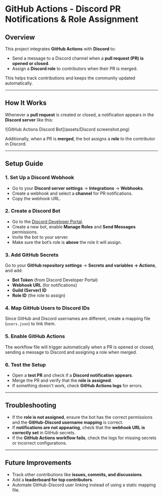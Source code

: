 # **GitHub Actions - Discord PR Notifications & Role Assignment**  

## **Overview**  
This project integrates **GitHub Actions** with **Discord** to:  
- Send a message to a Discord channel when a **pull request (PR) is opened or closed**.  
- Assign a **Discord role** to contributors when their PR is merged.  

This helps track contributions and keeps the community updated automatically.  

---

## **How It Works**  
Whenever a **pull request** is created or closed, a notification appears in the **Discord server** like this:  

![GitHub Actions Discord Bot](assets/Discord screenshot.png)  

Additionally, when a PR is **merged**, the bot assigns a **role** to the contributor in Discord.  

---

## **Setup Guide**  

### **1. Set Up a Discord Webhook**  
- Go to your **Discord server settings** → **Integrations** → **Webhooks**.  
- Create a webhook and select a **channel** for PR notifications.  
- Copy the webhook URL.  

### **2. Create a Discord Bot**  
- Go to the [Discord Developer Portal](https://discord.com/developers/applications).  
- Create a new bot, enable **Manage Roles** and **Send Messages** permissions.  
- Invite the bot to your server.  
- Make sure the bot’s role is **above** the role it will assign.  

### **3. Add GitHub Secrets**  
Go to your **GitHub repository settings** → **Secrets and variables → Actions**, and add:  
- **Bot Token** (from Discord Developer Portal)  
- **Webhook URL** (for notifications)  
- **Guild (Server) ID**  
- **Role ID** (the role to assign)  

### **4. Map GitHub Users to Discord IDs**  
Since GitHub and Discord usernames are different, create a mapping file (`users.json`) to link them.  

### **5. Enable GitHub Actions**  
The workflow file will trigger automatically when a PR is opened or closed, sending a message to Discord and assigning a role when merged.  

### **6. Test the Setup**  
- Open a **test PR** and check if a **Discord notification appears**.  
- Merge the PR and verify that the **role is assigned**.  
- If something doesn't work, check **GitHub Actions logs** for errors.  

---

## **Troubleshooting**  
- If the **role is not assigned**, ensure the bot has the correct permissions and the **GitHub-Discord username mapping** is correct.  
- If **notifications are not appearing**, check that the **webhook URL is correctly set** in GitHub secrets.  
- If the **GitHub Actions workflow fails**, check the logs for missing secrets or incorrect configurations.  

---

## **Future Improvements**  
- Track other contributions like **issues, commits, and discussions**.  
- Add a **leaderboard for top contributors**.  
- Automate GitHub-Discord user linking instead of using a static mapping file.